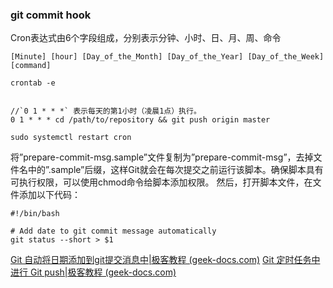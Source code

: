 
###  git commit hook

Cron表达式由6个字段组成，分别表示分钟、小时、日、月、周、命令

```shell
[Minute] [hour] [Day_of_the_Month] [Day_of_the_Year] [Day_of_the_Week] [command]

crontab -e


//`0 1 * * *` 表示每天的第1小时（凌晨1点）执行。
0 1 * * * cd /path/to/repository && git push origin master

sudo systemctl restart cron

```

将”prepare-commit-msg.sample”文件复制为”prepare-commit-msg”，去掉文件名中的”.sample”后缀，这样Git就会在每次提交之前运行该脚本。确保脚本具有可执行权限，可以使用chmod命令给脚本添加权限。
然后，打开脚本文件，在文件添加以下代码：

```
#!/bin/bash

# Add date to git commit message automatically
git status --short > $1

```

[Git 自动将日期添加到git提交消息中|极客教程 (geek-docs.com)](https://geek-docs.com/git/git-questions/40_git_add_date_to_git_commit_message_automatically.html)
[Git 定时任务中进行 Git push|极客教程 (geek-docs.com)](https://geek-docs.com/git/git-questions/23_git_git_push_via_cron.html#ftoc-heading-3)

